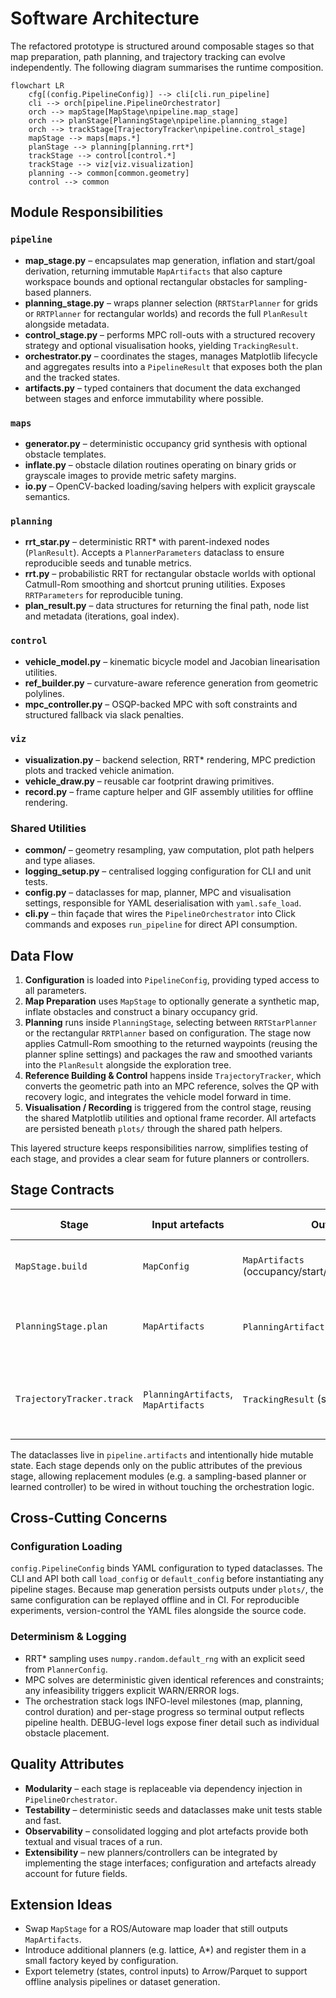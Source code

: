 # Software Architecture

The refactored prototype is structured around composable stages so that map
preparation, path planning, and trajectory tracking can evolve independently.
The following diagram summarises the runtime composition.

```mermaid
flowchart LR
    cfg[(config.PipelineConfig)] --> cli[cli.run_pipeline]
    cli --> orch[pipeline.PipelineOrchestrator]
    orch --> mapStage[MapStage\npipeline.map_stage]
    orch --> planStage[PlanningStage\npipeline.planning_stage]
    orch --> trackStage[TrajectoryTracker\npipeline.control_stage]
    mapStage --> maps[maps.*]
    planStage --> planning[planning.rrt*]
    trackStage --> control[control.*]
    trackStage --> viz[viz.visualization]
    planning --> common[common.geometry]
    control --> common

```

## Module Responsibilities

### `pipeline`

- **map_stage.py** – encapsulates map generation, inflation and start/goal
  derivation, returning immutable `MapArtifacts` that also capture workspace
  bounds and optional rectangular obstacles for sampling-based planners.
- **planning_stage.py** – wraps planner selection (`RRTStarPlanner` for grids or
  `RRTPlanner` for rectangular worlds) and records the full `PlanResult`
  alongside metadata.
- **control_stage.py** – performs MPC roll-outs with a structured recovery
  strategy and optional visualisation hooks, yielding `TrackingResult`.
- **orchestrator.py** – coordinates the stages, manages Matplotlib lifecycle and
  aggregates results into a `PipelineResult` that exposes both the plan and the
  tracked states.
- **artifacts.py** – typed containers that document the data exchanged between
  stages and enforce immutability where possible.

### `maps`

- **generator.py** – deterministic occupancy grid synthesis with optional
  obstacle templates.
- **inflate.py** – obstacle dilation routines operating on binary grids or
  grayscale images to provide metric safety margins.
- **io.py** – OpenCV-backed loading/saving helpers with explicit grayscale
  semantics.

### `planning`

- **rrt_star.py** – deterministic RRT* with parent-indexed nodes (`PlanResult`).
  Accepts a `PlannerParameters` dataclass to ensure reproducible seeds and
  tunable metrics.
- **rrt.py** – probabilistic RRT for rectangular obstacle worlds with optional
  Catmull-Rom smoothing and shortcut pruning utilities. Exposes `RRTParameters`
  for reproducible tuning.
- **plan_result.py** – data structures for returning the final path, node list
  and metadata (iterations, goal index).

### `control`

- **vehicle_model.py** – kinematic bicycle model and Jacobian linearisation
  utilities.
- **ref_builder.py** – curvature-aware reference generation from geometric
  polylines.
- **mpc_controller.py** – OSQP-backed MPC with soft constraints and structured
  fallback via slack penalties.

### `viz`

- **visualization.py** – backend selection, RRT* rendering, MPC prediction plots
  and tracked vehicle animation.
- **vehicle_draw.py** – reusable car footprint drawing primitives.
- **record.py** – frame capture helper and GIF assembly utilities for offline
  rendering.

### Shared Utilities

- **common/** – geometry resampling, yaw computation, plot path helpers and type
  aliases.
- **logging_setup.py** – centralised logging configuration for CLI and unit
  tests.
- **config.py** – dataclasses for map, planner, MPC and visualisation settings,
  responsible for YAML deserialisation with `yaml.safe_load`.
- **cli.py** – thin façade that wires the `PipelineOrchestrator` into Click
  commands and exposes `run_pipeline` for direct API consumption.

## Data Flow

1. **Configuration** is loaded into `PipelineConfig`, providing typed access to
   all parameters.
2. **Map Preparation** uses `MapStage` to optionally generate a synthetic map,
   inflate obstacles and construct a binary occupancy grid.
3. **Planning** runs inside `PlanningStage`, selecting between `RRTStarPlanner`
   or the rectangular `RRTPlanner` based on configuration. The stage now
   applies Catmull-Rom smoothing to the returned waypoints (reusing the planner
   spline settings) and packages the raw and smoothed variants into the
   `PlanResult` alongside the exploration tree.
4. **Reference Building & Control** happens inside `TrajectoryTracker`, which
   converts the geometric path into an MPC reference, solves the QP with
   recovery logic, and integrates the vehicle model forward in time.
5. **Visualisation / Recording** is triggered from the control stage, reusing
   the shared Matplotlib utilities and optional frame recorder. All artefacts are
   persisted beneath `plots/` through the shared path helpers.

This layered structure keeps responsibilities narrow, simplifies testing of each
stage, and provides a clear seam for future planners or controllers.

## Stage Contracts

| Stage             | Input artefacts                  | Output artefacts                 | Failure handling                                 |
|-------------------|----------------------------------|----------------------------------|--------------------------------------------------|
| `MapStage.build`  | `MapConfig`                      | `MapArtifacts` (occupancy/start/goal/workspace/rectangles) | Regenerates deterministic maps; raises when IO fails. |
| `PlanningStage.plan` | `MapArtifacts`                | `PlanningArtifacts` with `PlanResult` | Returns `success=False`; downstream control aborts early. |
| `TrajectoryTracker.track` | `PlanningArtifacts`, `MapArtifacts` | `TrackingResult` (state history) | Graceful fallback via MPC relaxation or early termination. |

The dataclasses live in `pipeline.artifacts` and intentionally hide mutable
state. Each stage depends only on the public attributes of the previous stage,
allowing replacement modules (e.g. a sampling-based planner or learned
controller) to be wired in without touching the orchestration logic.

## Cross-Cutting Concerns

### Configuration Loading

`config.PipelineConfig` binds YAML configuration to typed dataclasses. The CLI
and API both call `load_config` or `default_config` before instantiating any
pipeline stages. Because map generation persists outputs under `plots/`, the
same configuration can be replayed offline and in CI. For reproducible
experiments, version-control the YAML files alongside the source code.

### Determinism & Logging

- RRT* sampling uses `numpy.random.default_rng` with an explicit seed from
  `PlannerConfig`.
- MPC solves are deterministic given identical references and constraints; any
  infeasibility triggers explicit WARN/ERROR logs.
- The orchestration stack logs INFO-level milestones (map, planning, control
  duration) and per-stage progress so terminal output reflects pipeline health.
  DEBUG-level logs expose finer detail such as individual obstacle placement.

## Quality Attributes

- **Modularity** – each stage is replaceable via dependency injection in
  `PipelineOrchestrator`.
- **Testability** – deterministic seeds and dataclasses make unit tests stable
  and fast.
- **Observability** – consolidated logging and plot artefacts provide both
  textual and visual traces of a run.
- **Extensibility** – new planners/controllers can be integrated by implementing
  the stage interfaces; configuration and artefacts already account for future
  fields.

## Extension Ideas

- Swap `MapStage` for a ROS/Autoware map loader that still outputs
  `MapArtifacts`.
- Introduce additional planners (e.g. lattice, A*) and register them in a small
  factory keyed by configuration.
- Export telemetry (states, control inputs) to Arrow/Parquet to support offline
  analysis pipelines or dataset generation.
